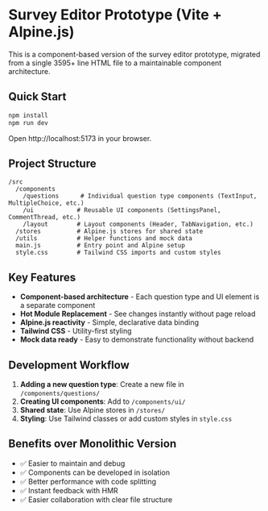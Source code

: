 # Survey Editor Prototype (Vite + Alpine.js)

This is a component-based version of the survey editor prototype, migrated from a single 3595+ line HTML file to a maintainable component architecture.

## Quick Start

```bash
npm install
npm run dev
```

Open http://localhost:5173 in your browser.

## Project Structure

```
/src
  /components
    /questions      # Individual question type components (TextInput, MultipleChoice, etc.)
    /ui            # Reusable UI components (SettingsPanel, CommentThread, etc.)
    /layout        # Layout components (Header, TabNavigation, etc.)
  /stores          # Alpine.js stores for shared state
  /utils           # Helper functions and mock data
  main.js          # Entry point and Alpine setup
  style.css        # Tailwind CSS imports and custom styles
```

## Key Features

- **Component-based architecture** - Each question type and UI element is a separate component
- **Hot Module Replacement** - See changes instantly without page reload
- **Alpine.js reactivity** - Simple, declarative data binding
- **Tailwind CSS** - Utility-first styling
- **Mock data ready** - Easy to demonstrate functionality without backend

## Development Workflow

1. **Adding a new question type**: Create a new file in `/components/questions/`
2. **Creating UI components**: Add to `/components/ui/`
3. **Shared state**: Use Alpine stores in `/stores/`
4. **Styling**: Use Tailwind classes or add custom styles in `style.css`

## Benefits over Monolithic Version

- ✅ Easier to maintain and debug
- ✅ Components can be developed in isolation
- ✅ Better performance with code splitting
- ✅ Instant feedback with HMR
- ✅ Easier collaboration with clear file structure
